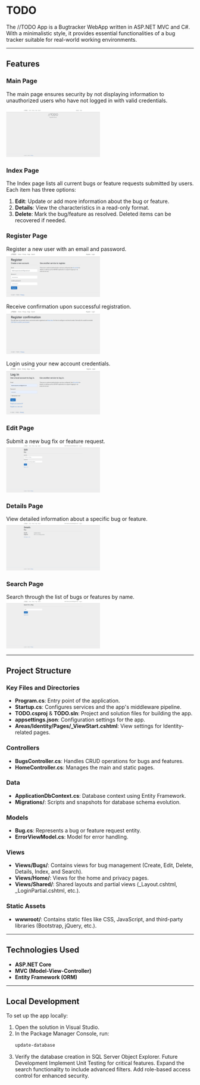 # TODO

The //TODO App is a Bugtracker WebApp written in ASP.NET MVC and C#. With a minimalistic style, it provides essential functionalities of a bug tracker suitable for real-world working environments.

---

## Features

### Main Page
The main page ensures security by not displaying information to unauthorized users who have not logged in with valid credentials.

<img src="https://github.com/federicopessina/TODO/blob/master/Screenshots/TODOBugtracker%20MainPage.jpeg" alt="Main" width="50%">

### Index Page
The Index page lists all current bugs or feature requests submitted by users. Each item has three options:
1. **Edit**: Update or add more information about the bug or feature.
2. **Details**: View the characteristics in a read-only format.
3. **Delete**: Mark the bug/feature as resolved. Deleted items can be recovered if needed.

### Register Page
Register a new user with an email and password.
<img src="https://github.com/federicopessina/TODO/blob/master/Screenshots/TODOBugtracker%20RegisterNewAccountPage.jpeg" alt="RegisterNewAccountPage" width="50%">

Receive confirmation upon successful registration.
<img src="https://github.com/federicopessina/TODO/blob/master/Screenshots/TODOBugtracker%20RegisterConfirmationPage.jpeg" alt="RegisterConfirmationPage" width="50%">

Login using your new account credentials.
<img src="https://github.com/federicopessina/TODO/blob/master/Screenshots/TODOBugtracker%20LoginPage.jpeg" alt="LoginPage" width="50%">

### Edit Page
Submit a new bug fix or feature request.
<img src="https://github.com/federicopessina/TODO/blob/master/Screenshots/TODOBugtracker%20EditPage.jpeg" alt="Edit" width="50%">

### Details Page
View detailed information about a specific bug or feature.
<img src="https://github.com/federicopessina/TODO/blob/master/Screenshots/TODOBugrtracker%20DetailsPage.jpeg" alt="Details" width="50%">

### Search Page
Search through the list of bugs or features by name.
<img src="https://github.com/federicopessina/TODO/blob/master/Screenshots/TODOBugtracker%20SearchPage.jpeg" alt="Search" width="50%">

---

## Project Structure

### Key Files and Directories
- **Program.cs**: Entry point of the application.
- **Startup.cs**: Configures services and the app's middleware pipeline.
- **TODO.csproj** & **TODO.sln**: Project and solution files for building the app.
- **appsettings.json**: Configuration settings for the app.
- **Areas/Identity/Pages/_ViewStart.cshtml**: View settings for Identity-related pages.

### Controllers
- **BugsController.cs**: Handles CRUD operations for bugs and features.
- **HomeController.cs**: Manages the main and static pages.

### Data
- **ApplicationDbContext.cs**: Database context using Entity Framework.
- **Migrations/**: Scripts and snapshots for database schema evolution.

### Models
- **Bug.cs**: Represents a bug or feature request entity.
- **ErrorViewModel.cs**: Model for error handling.

### Views
- **Views/Bugs/**: Contains views for bug management (Create, Edit, Delete, Details, Index, and Search).
- **Views/Home/**: Views for the home and privacy pages.
- **Views/Shared/**: Shared layouts and partial views (_Layout.cshtml, _LoginPartial.cshtml, etc.).

### Static Assets
- **wwwroot/**: Contains static files like CSS, JavaScript, and third-party libraries (Bootstrap, jQuery, etc.).

---

## Technologies Used
- **ASP.NET Core**
- **MVC (Model-View-Controller)**
- **Entity Framework (ORM)**

---

## Local Development
To set up the app locally:
1. Open the solution in Visual Studio.
2. In the Package Manager Console, run:
   ```bash
   update-database
3. Verify the database creation in SQL Server Object Explorer.
Future Development
Implement Unit Testing for critical features.
Expand the search functionality to include advanced filters.
Add role-based access control for enhanced security.
